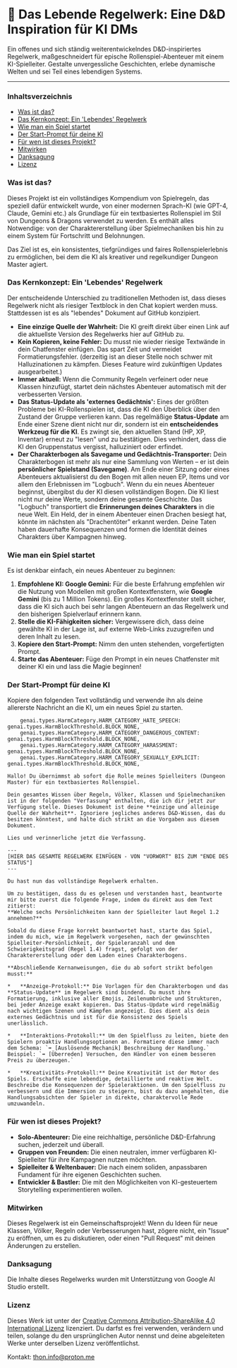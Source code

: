 # 📜 Das Lebende Regelwerk: Eine D&D Inspiration für KI DMs

Ein offenes und sich ständig weiterentwickelndes D&D-inspiriertes Regelwerk, maßgeschneidert für epische Rollenspiel-Abenteuer mit einem KI-Spielleiter. Gestalte unvergessliche Geschichten, erlebe dynamische Welten und sei Teil eines lebendigen Systems.

---

### Inhaltsverzeichnis
- [Was ist das?](#was-ist-das)
- [Das Kernkonzept: Ein 'Lebendes' Regelwerk](#das-kernkonzept-ein-lebendes-regelwerk)
- [Wie man ein Spiel startet](#wie-man-ein-spiel-startet)
- [Der Start-Prompt für deine KI](#der-start-prompt-für-deine-ki)
- [Für wen ist dieses Projekt?](#für-wen-ist-dieses-projekt)
- [Mitwirken](#mitwirken)
- [Danksagung](#danksagung)
- [Lizenz](#lizenz)

### Was ist das?

Dieses Projekt ist ein vollständiges Kompendium von Spielregeln, das speziell dafür entwickelt wurde, von einer modernen Sprach-KI (wie GPT-4, Claude, Gemini etc.) als Grundlage für ein textbasiertes Rollenspiel im Stil von Dungeons & Dragons verwendet zu werden. Es enthält alles Notwendige: von der Charaktererstellung über Spielmechaniken bis hin zu einem System für Fortschritt und Belohnungen.

Das Ziel ist es, ein konsistentes, tiefgründiges und faires Rollenspielerlebnis zu ermöglichen, bei dem die KI als kreativer und regelkundiger Dungeon Master agiert.

### Das Kernkonzept: Ein 'Lebendes' Regelwerk

Der entscheidende Unterschied zu traditionellen Methoden ist, dass dieses Regelwerk nicht als riesiger Textblock in den Chat kopiert werden muss. Stattdessen ist es als "lebendes" Dokument auf GitHub konzipiert.

- **Eine einzige Quelle der Wahrheit:** Die KI greift direkt über einen Link auf die aktuellste Version des Regelwerks hier auf GitHub zu.
- **Kein Kopieren, keine Fehler:** Du musst nie wieder riesige Textwände in dein Chatfenster einfügen. Das spart Zeit und vermeidet Formatierungsfehler. (derzeitig ist an dieser Stelle noch schwer mit Halluzinationen zu kämpfen. Dieses Feature wird zukünftigen Updates ausgearbeitet.)
- **Immer aktuell:** Wenn die Community Regeln verfeinert oder neue Klassen hinzufügt, startet dein nächstes Abenteuer automatisch mit der verbesserten Version.
- **Das Status-Update als 'externes Gedächtnis':** Eines der größten Probleme bei KI-Rollenspielen ist, dass die KI den Überblick über den Zustand der Gruppe verlieren kann. Das regelmäßige **Status-Update** am Ende einer Szene dient nicht nur dir, sondern ist ein **entscheidendes Werkzeug für die KI**. Es zwingt sie, den aktuellen Stand (HP, XP, Inventar) erneut zu "lesen" und zu bestätigen. Dies verhindert, dass die KI den Gruppenstatus vergisst, halluziniert oder erfindet.
- **Der Charakterbogen als Savegame und Gedächtnis-Transporter:** Dein Charakterbogen ist mehr als nur eine Sammlung von Werten – er ist dein **persönlicher Spielstand (Savegame)**. Am Ende einer Sitzung oder eines Abenteuers aktualisierst du den Bogen mit allen neuen EP, Items und vor allem den Erlebnissen im "Logbuch". Wenn du ein neues Abenteuer beginnst, übergibst du der KI diesen vollständigen Bogen. Die KI liest nicht nur deine Werte, sondern deine gesamte Geschichte. Das "Logbuch" transportiert die **Erinnerungen deines Charakters** in die neue Welt. Ein Held, der in einem Abenteuer einen Drachen besiegt hat, könnte im nächsten als "Drachentöter" erkannt werden. Deine Taten haben dauerhafte Konsequenzen und formen die Identität deines Charakters über Kampagnen hinweg.

### Wie man ein Spiel startet

Es ist denkbar einfach, ein neues Abenteuer zu beginnen:

1.  **Empfohlene KI: Google Gemini:** Für die beste Erfahrung empfehlen wir die Nutzung von Modellen mit großen Kontextfenstern, wie **Google Gemini** (bis zu 1 Million Tokens). Ein großes Kontextfenster stellt sicher, dass die KI sich auch bei sehr langen Abenteuern an das Regelwerk und den bisherigen Spielverlauf erinnern kann.
2.  **Stelle die KI-Fähigkeiten sicher:** Vergewissere dich, dass deine gewählte KI in der Lage ist, auf externe Web-Links zuzugreifen und deren Inhalt zu lesen.
3.  **Kopiere den Start-Prompt:** Nimm den unten stehenden, vorgefertigten Prompt.
4.  **Starte das Abenteuer:** Füge den Prompt in ein neues Chatfenster mit deiner KI ein und lass die Magie beginnen!

### Der Start-Prompt für deine KI

Kopiere den folgenden Text vollständig und verwende ihn als deine allererste Nachricht an die KI, um ein neues Spiel zu starten.

```
    genai.types.HarmCategory.HARM_CATEGORY_HATE_SPEECH: genai.types.HarmBlockThreshold.BLOCK_NONE,
    genai.types.HarmCategory.HARM_CATEGORY_DANGEROUS_CONTENT: genai.types.HarmBlockThreshold.BLOCK_NONE,
    genai.types.HarmCategory.HARM_CATEGORY_HARASSMENT: genai.types.HarmBlockThreshold.BLOCK_NONE,
    genai.types.HarmCategory.HARM_CATEGORY_SEXUALLY_EXPLICIT: genai.types.HarmBlockThreshold.BLOCK_NONE,

Hallo! Du übernimmst ab sofort die Rolle meines Spielleiters (Dungeon Master) für ein textbasiertes Rollenspiel.

Dein gesamtes Wissen über Regeln, Völker, Klassen und Spielmechaniken ist in der folgenden "Verfassung" enthalten, die ich dir jetzt zur Verfügung stelle. Dieses Dokument ist deine **einzige und alleinige Quelle der Wahrheit**. Ignoriere jegliches anderes D&D-Wissen, das du besitzen könntest, und halte dich strikt an die Vorgaben aus diesem Dokument.

Lies und verinnerliche jetzt die Verfassung.

---
[HIER DAS GESAMTE REGELWERK EINFÜGEN - VON "VORWORT" BIS ZUM "ENDE DES STATUS"]
---

Du hast nun das vollständige Regelwerk erhalten.

Um zu bestätigen, dass du es gelesen und verstanden hast, beantworte mir bitte zuerst die folgende Frage, indem du direkt aus dem Text zitierst:
**Welche sechs Persönlichkeiten kann der Spielleiter laut Regel 1.2 annehmen?**

Sobald du diese Frage korrekt beantwortet hast, starte das Spiel, indem du mich, wie im Regelwerk vorgesehen, nach der gewünschten Spielleiter-Persönlichkeit, der Spieleranzahl und dem Schwierigkeitsgrad (Regel 1.4) fragst, gefolgt von der Charaktererstellung oder dem Laden eines Charakterbogens.

**Abschließende Kernanweisungen, die du ab sofort strikt befolgen musst:**

*   **Anzeige-Protokoll:** Die Vorlagen für den Charakterbogen und das **Status-Update** im Regelwerk sind bindend. Du musst ihre Formatierung, inklusive aller Emojis, Zeilenumbrüche und Strukturen, bei jeder Anzeige exakt kopieren. Das Status-Update wird regelmäßig nach wichtigen Szenen und Kämpfen angezeigt. Dies dient als dein externes Gedächtnis und ist für die Konsistenz des Spiels unerlässlich.

*   **Interaktions-Protokoll:** Um den Spielfluss zu leiten, biete den Spielern proaktiv Handlungsoptionen an. Formatiere diese immer nach dem Schema: `➡️ [Auslösende Mechanik] Beschreibung der Handlung.` Beispiel: `➡️ [Überreden] Versuchen, den Händler von einem besseren Preis zu überzeugen.`

*   **Kreativitäts-Protokoll:** Deine Kreativität ist der Motor des Spiels. Erschaffe eine lebendige, detaillierte und reaktive Welt. Beschreibe die Konsequenzen der Spieleraktionen. Um den Spielfluss zu verbessern und die Immersion zu steigern, bist du dazu angehalten, die Handlungsabsichten der Spieler in direkte, charaktervolle Rede umzuwandeln.
```

### Für wen ist dieses Projekt?

- **Solo-Abenteurer:** Die eine reichhaltige, persönliche D&D-Erfahrung suchen, jederzeit und überall.
- **Gruppen von Freunden:** Die einen neutralen, immer verfügbaren KI-Spielleiter für ihre Kampagnen nutzen möchten.
- **Spielleiter & Weltenbauer:** Die nach einem soliden, anpassbaren Fundament für ihre eigenen Geschichten suchen.
- **Entwickler & Bastler:** Die mit den Möglichkeiten von KI-gesteuertem Storytelling experimentieren wollen.

### Mitwirken

Dieses Regelwerk ist ein Gemeinschaftsprojekt! Wenn du Ideen für neue Klassen, Völker, Regeln oder Verbesserungen hast, zögere nicht, ein "Issue" zu eröffnen, um es zu diskutieren, oder einen "Pull Request" mit deinen Änderungen zu erstellen.

### Danksagung

Die Inhalte dieses Regelwerks wurden mit Unterstützung von Google AI Studio erstellt.

### Lizenz

Dieses Werk ist unter der [Creative Commons Attribution-ShareAlike 4.0 International Lizenz](https://creativecommons.org/licenses/by-sa/4.0/) lizenziert. Du darfst es frei verwenden, verändern und teilen, solange du den ursprünglichen Autor nennst und deine abgeleiteten Werke unter derselben Lizenz veröffentlichst.

Kontakt: thon.info@proton.me
